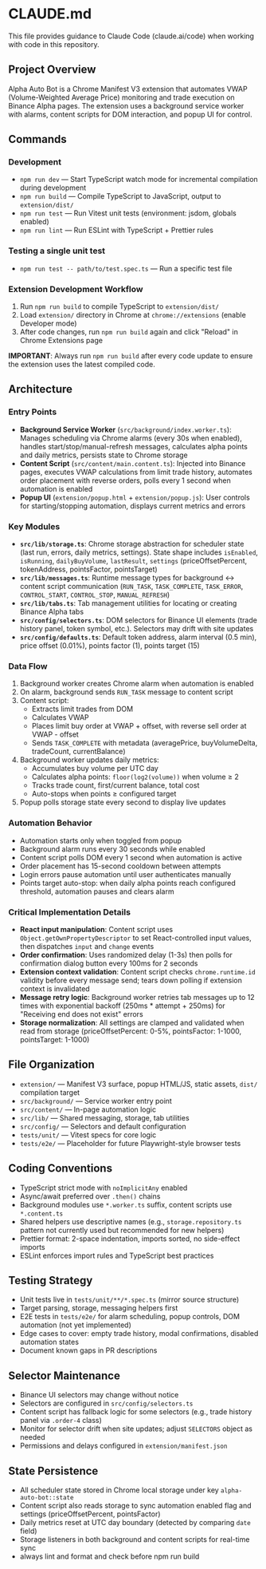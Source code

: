 # CLAUDE.md

This file provides guidance to Claude Code (claude.ai/code) when working with code in this repository.

## Project Overview

Alpha Auto Bot is a Chrome Manifest V3 extension that automates VWAP (Volume-Weighted Average Price) monitoring and trade execution on Binance Alpha pages. The extension uses a background service worker with alarms, content scripts for DOM interaction, and popup UI for control.

## Commands

### Development
- `npm run dev` — Start TypeScript watch mode for incremental compilation during development
- `npm run build` — Compile TypeScript to JavaScript, output to `extension/dist/`
- `npm run test` — Run Vitest unit tests (environment: jsdom, globals enabled)
- `npm run lint` — Run ESLint with TypeScript + Prettier rules

### Testing a single unit test
- `npm run test -- path/to/test.spec.ts` — Run a specific test file

### Extension Development Workflow
1. Run `npm run build` to compile TypeScript to `extension/dist/`
2. Load `extension/` directory in Chrome at `chrome://extensions` (enable Developer mode)
3. After code changes, run `npm run build` again and click "Reload" in Chrome Extensions page

**IMPORTANT**: Always run `npm run build` after every code update to ensure the extension uses the latest compiled code.

## Architecture

### Entry Points
- **Background Service Worker** (`src/background/index.worker.ts`): Manages scheduling via Chrome alarms (every 30s when enabled), handles start/stop/manual-refresh messages, calculates alpha points and daily metrics, persists state to Chrome storage
- **Content Script** (`src/content/main.content.ts`): Injected into Binance pages, executes VWAP calculations from limit trade history, automates order placement with reverse orders, polls every 1 second when automation is enabled
- **Popup UI** (`extension/popup.html` + `extension/popup.js`): User controls for starting/stopping automation, displays current metrics and errors

### Key Modules
- **`src/lib/storage.ts`**: Chrome storage abstraction for scheduler state (last run, errors, daily metrics, settings). State shape includes `isEnabled`, `isRunning`, `dailyBuyVolume`, `lastResult`, `settings` (priceOffsetPercent, tokenAddress, pointsFactor, pointsTarget)
- **`src/lib/messages.ts`**: Runtime message types for background ↔ content script communication (`RUN_TASK`, `TASK_COMPLETE`, `TASK_ERROR`, `CONTROL_START`, `CONTROL_STOP`, `MANUAL_REFRESH`)
- **`src/lib/tabs.ts`**: Tab management utilities for locating or creating Binance Alpha tabs
- **`src/config/selectors.ts`**: DOM selectors for Binance UI elements (trade history panel, token symbol, etc.). Selectors may drift with site updates
- **`src/config/defaults.ts`**: Default token address, alarm interval (0.5 min), price offset (0.01%), points factor (1), points target (15)

### Data Flow
1. Background worker creates Chrome alarm when automation is enabled
2. On alarm, background sends `RUN_TASK` message to content script
3. Content script:
   - Extracts limit trades from DOM
   - Calculates VWAP
   - Places limit buy order at VWAP + offset, with reverse sell order at VWAP - offset
   - Sends `TASK_COMPLETE` with metadata (averagePrice, buyVolumeDelta, tradeCount, currentBalance)
4. Background worker updates daily metrics:
   - Accumulates buy volume per UTC day
   - Calculates alpha points: `floor(log2(volume))` when volume ≥ 2
   - Tracks trade count, first/current balance, total cost
   - Auto-stops when points ≥ configured target
5. Popup polls storage state every second to display live updates

### Automation Behavior
- Automation starts only when toggled from popup
- Background alarm runs every 30 seconds while enabled
- Content script polls DOM every 1 second when automation is active
- Order placement has 15-second cooldown between attempts
- Login errors pause automation until user authenticates manually
- Points target auto-stop: when daily alpha points reach configured threshold, automation pauses and clears alarm

### Critical Implementation Details
- **React input manipulation**: Content script uses `Object.getOwnPropertyDescriptor` to set React-controlled input values, then dispatches `input` and `change` events
- **Order confirmation**: Uses randomized delay (1-3s) then polls for confirmation dialog button every 100ms for 2 seconds
- **Extension context validation**: Content script checks `chrome.runtime.id` validity before every message send; tears down polling if extension context is invalidated
- **Message retry logic**: Background worker retries tab messages up to 12 times with exponential backoff (250ms * attempt + 250ms) for "Receiving end does not exist" errors
- **Storage normalization**: All settings are clamped and validated when read from storage (priceOffsetPercent: 0-5%, pointsFactor: 1-1000, pointsTarget: 1-1000)

## File Organization
- `extension/` — Manifest V3 surface, popup HTML/JS, static assets, `dist/` compilation target
- `src/background/` — Service worker entry point
- `src/content/` — In-page automation logic
- `src/lib/` — Shared messaging, storage, tab utilities
- `src/config/` — Selectors and default configuration
- `tests/unit/` — Vitest specs for core logic
- `tests/e2e/` — Placeholder for future Playwright-style browser tests

## Coding Conventions
- TypeScript strict mode with `noImplicitAny` enabled
- Async/await preferred over `.then()` chains
- Background modules use `*.worker.ts` suffix, content scripts use `*.content.ts`
- Shared helpers use descriptive names (e.g., `storage.repository.ts` pattern not currently used but recommended for new helpers)
- Prettier format: 2-space indentation, imports sorted, no side-effect imports
- ESLint enforces import rules and TypeScript best practices

## Testing Strategy
- Unit tests live in `tests/unit/**/*.spec.ts` (mirror source structure)
- Target parsing, storage, messaging helpers first
- E2E tests in `tests/e2e/` for alarm scheduling, popup controls, DOM automation (not yet implemented)
- Edge cases to cover: empty trade history, modal confirmations, disabled automation states
- Document known gaps in PR descriptions

## Selector Maintenance
- Binance UI selectors may change without notice
- Selectors are configured in `src/config/selectors.ts`
- Content script has fallback logic for some selectors (e.g., trade history panel via `.order-4` class)
- Monitor for selector drift when site updates; adjust `SELECTORS` object as needed
- Permissions and delays configured in `extension/manifest.json`

## State Persistence
- All scheduler state stored in Chrome local storage under key `alpha-auto-bot::state`
- Content script also reads storage to sync automation enabled flag and settings (priceOffsetPercent, pointsFactor)
- Daily metrics reset at UTC day boundary (detected by comparing `date` field)
- Storage listeners in both background and content scripts for real-time sync
- always lint and format and check before npm run build